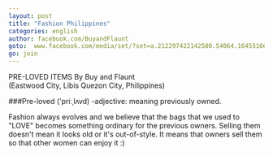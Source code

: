 ```yaml
---
layout: post
title: "Fashion Philippines"
categories: english
author: facebook.com/BuyandFlaunt
goto:  www.facebook.com/media/set/?set=a.212297422142580.54064.164551660250490&type=3
go: join
---
```

PRE-LOVED ITEMS 
By Buy and Flaunt  
(Eastwood City, Libis Quezon City, Philippines)

###Pre-loved ('priːˌlʌvd) -adjective: meaning previously owned.

Fashion always evolves and we believe that the bags that we used to "LOVE" becomes something ordinary for the previous owners. Selling them doesn't mean it looks old or it's out-of-style. It means that owners sell them so that other women can enjoy it :)
